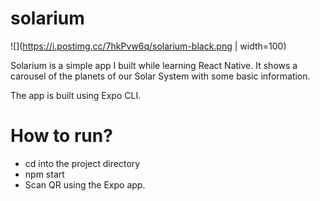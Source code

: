 # solarium
![](https://i.postimg.cc/7hkPvw6q/solarium-black.png | width=100)

Solarium is a simple app I built while learning React Native. It shows a carousel of the planets of our Solar System with some basic information.

The app is built using Expo CLI.

# How to run?
- cd into the project directory
- npm start
- Scan QR using the Expo app.
